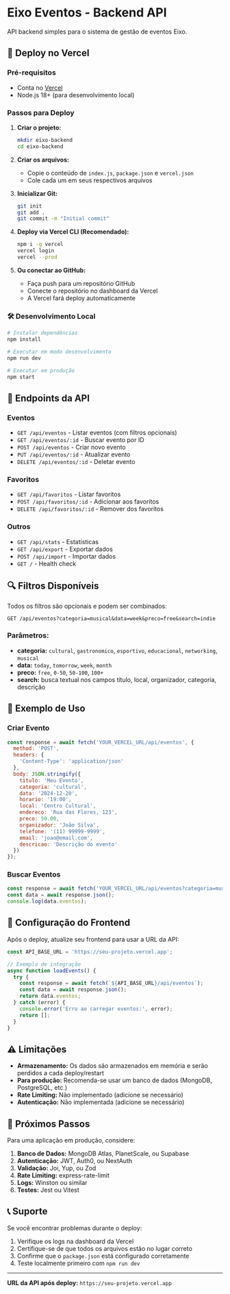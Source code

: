 # Eixo Eventos - Backend API

API backend simples para o sistema de gestão de eventos Eixo.

## 🚀 Deploy no Vercel

### Pré-requisitos
- Conta no [Vercel](https://vercel.com)
- Node.js 18+ (para desenvolvimento local)

### Passos para Deploy

1. **Criar o projeto:**
   ```bash
   mkdir eixo-backend
   cd eixo-backend
   ```

2. **Criar os arquivos:**
   - Copie o conteúdo de `index.js`, `package.json` e `vercel.json`
   - Cole cada um em seus respectivos arquivos

3. **Inicializar Git:**
   ```bash
   git init
   git add .
   git commit -m "Initial commit"
   ```

4. **Deploy via Vercel CLI (Recomendado):**
   ```bash
   npm i -g vercel
   vercel login
   vercel --prod
   ```

5. **Ou conectar ao GitHub:**
   - Faça push para um repositório GitHub
   - Conecte o repositório no dashboard da Vercel
   - A Vercel fará deploy automaticamente

### 🛠️ Desenvolvimento Local

```bash
# Instalar dependências
npm install

# Executar em modo desenvolvimento
npm run dev

# Executar em produção
npm start
```

## 📡 Endpoints da API

### Eventos
- `GET /api/eventos` - Listar eventos (com filtros opcionais)
- `GET /api/eventos/:id` - Buscar evento por ID
- `POST /api/eventos` - Criar novo evento
- `PUT /api/eventos/:id` - Atualizar evento
- `DELETE /api/eventos/:id` - Deletar evento

### Favoritos
- `GET /api/favoritos` - Listar favoritos
- `POST /api/favoritos/:id` - Adicionar aos favoritos
- `DELETE /api/favoritos/:id` - Remover dos favoritos

### Outros
- `GET /api/stats` - Estatísticas
- `GET /api/export` - Exportar dados
- `POST /api/import` - Importar dados
- `GET /` - Health check

## 🔍 Filtros Disponíveis

Todos os filtros são opcionais e podem ser combinados:

```
GET /api/eventos?categoria=musical&data=week&preco=free&search=indie
```

### Parâmetros:
- **categoria:** `cultural`, `gastronomico`, `esportivo`, `educacional`, `networking`, `musical`
- **data:** `today`, `tomorrow`, `week`, `month`
- **preco:** `free`, `0-50`, `50-100`, `100+`
- **search:** busca textual nos campos título, local, organizador, categoria, descrição

## 📝 Exemplo de Uso

### Criar Evento
```javascript
const response = await fetch('YOUR_VERCEL_URL/api/eventos', {
  method: 'POST',
  headers: {
    'Content-Type': 'application/json'
  },
  body: JSON.stringify({
    titulo: 'Meu Evento',
    categoria: 'cultural',
    data: '2024-12-20',
    horario: '19:00',
    local: 'Centro Cultural',
    endereco: 'Rua das Flores, 123',
    preco: 50.00,
    organizador: 'João Silva',
    telefone: '(11) 99999-9999',
    email: 'joao@email.com',
    descricao: 'Descrição do evento'
  })
});
```

### Buscar Eventos
```javascript
const response = await fetch('YOUR_VERCEL_URL/api/eventos?categoria=musical&data=week');
const data = await response.json();
console.log(data.eventos);
```

## 🔧 Configuração do Frontend

Após o deploy, atualize seu frontend para usar a URL da API:

```javascript
const API_BASE_URL = 'https://seu-projeto.vercel.app';

// Exemplo de integração
async function loadEvents() {
  try {
    const response = await fetch(`${API_BASE_URL}/api/eventos`);
    const data = await response.json();
    return data.eventos;
  } catch (error) {
    console.error('Erro ao carregar eventos:', error);
    return [];
  }
}
```

## ⚠️ Limitações

- **Armazenamento:** Os dados são armazenados em memória e serão perdidos a cada deploy/restart
- **Para produção:** Recomenda-se usar um banco de dados (MongoDB, PostgreSQL, etc.)
- **Rate Limiting:** Não implementado (adicione se necessário)
- **Autenticação:** Não implementada (adicione se necessário)

## 🚀 Próximos Passos

Para uma aplicação em produção, considere:

1. **Banco de Dados:** MongoDB Atlas, PlanetScale, ou Supabase
2. **Autenticação:** JWT, Auth0, ou NextAuth
3. **Validação:** Joi, Yup, ou Zod
4. **Rate Limiting:** express-rate-limit
5. **Logs:** Winston ou similar
6. **Testes:** Jest ou Vitest

## 📞 Suporte

Se você encontrar problemas durante o deploy:

1. Verifique os logs na dashboard da Vercel
2. Certifique-se de que todos os arquivos estão no lugar correto
3. Confirme que o `package.json` está configurado corretamente
4. Teste localmente primeiro com `npm run dev`

---

**URL da API após deploy:** `https://seu-projeto.vercel.app`